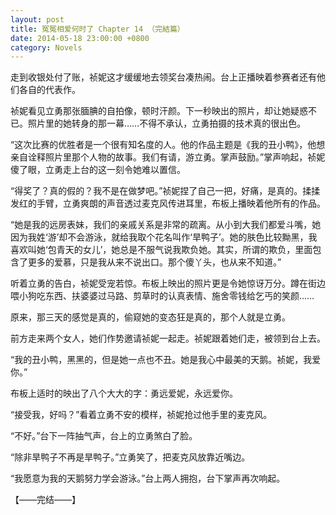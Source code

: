 ```yaml
---
layout: post
title: 冤冤相爱何时了 Chapter 14 （完結篇）
date: 2014-05-18 23:00:00 +0800
category: Novels
---
```

走到收银处付了账，祯妮这才缓缓地去领奖台凑热闹。台上正播映着参赛者还有他们各自的代表作。

祯妮看见立勇那张腼腆的自拍像，顿时汗颜。下一秒映出的照片，却让她疑惑不已。照片里的她转身的那一幕……不得不承认，立勇拍摄的技术真的很出色。

“这次比赛的优胜者是一个很有知名度的人。他的作品主题是《我的丑小鸭》，他想亲自诠释照片里那个人物的故事。我们有请，游立勇。掌声鼓励。”掌声响起，祯妮傻了眼，立勇走上台的这一刻令她难以置信。

“得奖了？真的假的？我不是在做梦吧。”祯妮捏了自己一把，好痛，是真的。揉揉发红的手臂，立勇爽朗的声音透过麦克风传进耳里，布板上播映着他所有的作品。

“她是我的远房表妹，我们的亲戚关系是非常的疏离。从小到大我们都爱斗嘴，她因为我姓‘游’却不会游泳，就给我取个花名叫作‘旱鸭子’。她的肤色比较黝黑，我喜欢叫她‘包青天的女儿’，她总是不服气说我欺负她。其实，所谓的欺负，里面包含了更多的爱慕，只是我从来不说出口。那个傻丫头，也从来不知道。”

听着立勇的告白，祯妮受宠若惊。布板上映出的照片更是令她惊讶万分。蹲在街边喂小狗吃东西、扶婆婆过马路、剪草时的认真表情、施舍零钱给乞丐的笑颜……

原来，那三天的感觉是真的，偷窥她的变态狂是真的，那个人就是立勇。

前方走来两个女人，她们作势邀请祯妮一起走。祯妮跟着她们走，被领到台上去。

“我的丑小鸭，黑黑的，但是她一点也不丑。她是我心中最美的天鹅。祯妮，我爱你。”

布板上适时的映出了八个大大的字：勇远爱妮，永远爱你。

“接受我，好吗？”看着立勇不安的模样，祯妮抢过他手里的麦克风。

“不好。”台下一阵抽气声，台上的立勇煞白了脸。

“除非旱鸭子不再是旱鸭子。”立勇笑了，把麦克风放靠近嘴边。

“我愿意为我的天鹅努力学会游泳。”台上两人拥抱，台下掌声再次响起。

【——完结——】
